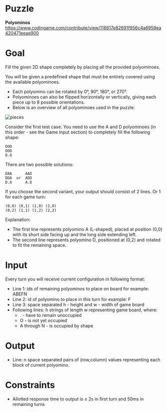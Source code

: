 # Puzzle
**Polyominos** https://www.codingame.com/contribute/view/118617e82691f956c4a6959ea420471eeae900

# Goal
Fill the given 2D shape completely by placing all the provided polyominoes.
  
You will be given a predefined shape that must be entirely covered using the available polyominoes.
* Each polyomino can be rotated by 0°, 90°, 180°, or 270°.
* Polyominoes can also be flipped horizontally or vertically, giving each piece up to 8 possible orientations.
* Below is an overview of all polyominoes used in the puzzle:

![pieces](https://github.com/user-attachments/assets/8a11c0e4-245c-4759-9cb5-b0b724bf3ed7)

Consider the first test case. You need to use the A and D polyominoes (in this order - see the Game Input section) to completely fill the following shape:
```
OOO
OOO
O.O
```
There are two possible solutions:
```
DAA      AAD
DDA  or  ADD
D.A      A.D
```

If you choose the second variant, your output should consist of 2 lines. Or 1 for each game turn:
```
(0,0) (0,1) (1,0) (2,0)
(0,2) (1,1) (1,2) (2,2)
```

Explanation:
* The first line represents polyomino A (L-shaped), placed at position (0,0) with its short side facing up and the long side extending left.
* The second line represents polyomino D, positioned at (0,2) and rotated to fit the remaining space.

# Input
Every turn you will receive current configuration in following format:  
* Line 1: ids of remaining polyominos to place on board for example: ABEFN
* Line 2: id of polyomino to place in this turn for example: F
* Line 3: space separated h - height and w - width of game board
* Following lines: h strings of length w representing game board, where:
    * . - have to remain unoccupied
    * O - is not yet occupied
    * A through N - is occupied by shape 

# Output
* Line: n space separated pairs of (row,column) values representing each block of current polyomino.

# Constraints
* Allotted response time to output is ≤ 2s in first turn and 50ms in remaining turns
